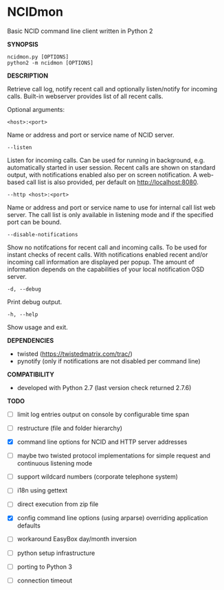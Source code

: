 NCIDmon
=======

Basic NCID command line client written in Python 2

**SYNOPSIS**

    ncidmon.py [OPTIONS]
    python2 -m ncidmon [OPTIONS]

**DESCRIPTION**

Retrieve call log, notify recent call and optionally listen/notify for
incoming calls. Built-in webserver provides list of all recent calls.

Optional arguments:

    <host>:<port>

Name or address and port or service name of NCID server.

    --listen

Listen for incoming calls. Can be used for running in background, e.g.
automatically started in user session. Recent calls are shown on standard
output, with notifications enabled also per on screen notification.
A web-based call list is also provided, per default on [http://localhost:8080](http://localhost:8080).

    --http <host>:<port>
    
Name or address and port or service name to use for internal call list
web server. The call list is only available in listening mode and if the
specified port can be bound.

    --disable-notifications

Show no notifcations for recent call and incoming calls. To be used for instant
checks of recent calls. With notifications enabled recent and/or incoming call
information are displayed per popup. The amount of information depends on the
capabilities of your local notification OSD server.

    -d, --debug

Print debug output.

    -h, --help

Show usage and exit.

**DEPENDENCIES**

- twisted (https://twistedmatrix.com/trac/)
- pynotify (only if notifications are not disabled per command line)

**COMPATIBILITY**

- developed with Python 2.7 (last version check returned 2.7.6)

**TODO**
- [ ] limit log entries output on console by configurable time span
- [ ] restructure (file and folder hierarchy)
- [x] command line options for NCID and HTTP server addresses
- [ ] maybe two twisted protocol implementations for simple request and continuous listening mode
- [ ] support wildcard numbers (corporate telephone system)
- [ ] i18n using gettext
- [ ] direct execution from zip file
- [x] config command line options (using arparse) overriding application defaults
- [ ] workaround EasyBox day/month inversion
- [ ] python setup infrastructure
- [ ] porting to Python 3
- [ ] connection timeout


